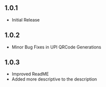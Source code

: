 ## 1.0.1
* Initial Release

## 1.0.2
* Minor Bug Fixes in UPI QRCode Generations

## 1.0.3
* Improved ReadME
* Added more descriptive to the description


